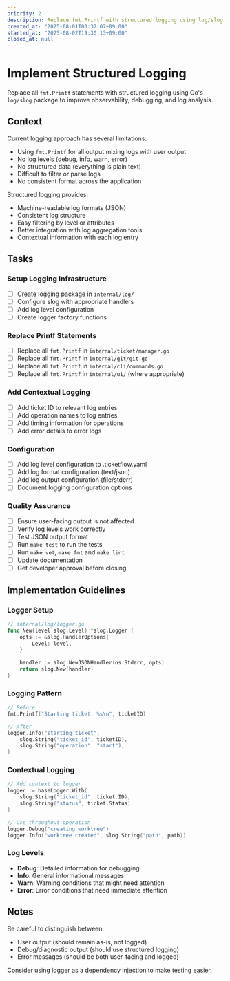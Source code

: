 ```yaml
---
priority: 2
description: Replace fmt.Printf with structured logging using log/slog for better observability
created_at: "2025-08-01T00:32:07+09:00"
started_at: "2025-08-02T19:30:13+09:00"
closed_at: null
---
```


# Implement Structured Logging

Replace all `fmt.Printf` statements with structured logging using Go's `log/slog` package to improve observability, debugging, and log analysis.

## Context

Current logging approach has several limitations:
- Using `fmt.Printf` for all output mixing logs with user output
- No log levels (debug, info, warn, error)
- No structured data (everything is plain text)
- Difficult to filter or parse logs
- No consistent format across the application

Structured logging provides:
- Machine-readable log formats (JSON)
- Consistent log structure
- Easy filtering by level or attributes
- Better integration with log aggregation tools
- Contextual information with each log entry

## Tasks

### Setup Logging Infrastructure
- [ ] Create logging package in `internal/log/`
- [ ] Configure slog with appropriate handlers
- [ ] Add log level configuration
- [ ] Create logger factory functions

### Replace Printf Statements
- [ ] Replace all `fmt.Printf` in `internal/ticket/manager.go`
- [ ] Replace all `fmt.Printf` in `internal/git/git.go`
- [ ] Replace all `fmt.Printf` in `internal/cli/commands.go`
- [ ] Replace all `fmt.Printf` in `internal/ui/` (where appropriate)

### Add Contextual Logging
- [ ] Add ticket ID to relevant log entries
- [ ] Add operation names to log entries
- [ ] Add timing information for operations
- [ ] Add error details to error logs

### Configuration
- [ ] Add log level configuration to .ticketflow.yaml
- [ ] Add log format configuration (text/json)
- [ ] Add log output configuration (file/stderr)
- [ ] Document logging configuration options

### Quality Assurance
- [ ] Ensure user-facing output is not affected
- [ ] Verify log levels work correctly
- [ ] Test JSON output format
- [ ] Run `make test` to run the tests
- [ ] Run `make vet`, `make fmt` and `make lint`
- [ ] Update documentation
- [ ] Get developer approval before closing

## Implementation Guidelines

### Logger Setup
```go
// internal/log/logger.go
func New(level slog.Level) *slog.Logger {
    opts := &slog.HandlerOptions{
        Level: level,
    }
    
    handler := slog.NewJSONHandler(os.Stderr, opts)
    return slog.New(handler)
}
```

### Logging Pattern
```go
// Before
fmt.Printf("Starting ticket: %s\n", ticketID)

// After
logger.Info("starting ticket",
    slog.String("ticket_id", ticketID),
    slog.String("operation", "start"),
)
```

### Contextual Logging
```go
// Add context to logger
logger := baseLogger.With(
    slog.String("ticket_id", ticket.ID),
    slog.String("status", ticket.Status),
)

// Use throughout operation
logger.Debug("creating worktree")
logger.Info("worktree created", slog.String("path", path))
```

### Log Levels
- **Debug**: Detailed information for debugging
- **Info**: General informational messages
- **Warn**: Warning conditions that might need attention
- **Error**: Error conditions that need immediate attention

## Notes

Be careful to distinguish between:
- User output (should remain as-is, not logged)
- Debug/diagnostic output (should use structured logging)
- Error messages (should be both user-facing and logged)

Consider using logger as a dependency injection to make testing easier.